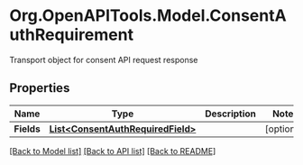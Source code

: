 # Org.OpenAPITools.Model.ConsentAuthRequirement
Transport object for consent API request response

## Properties

Name | Type | Description | Notes
------------ | ------------- | ------------- | -------------
**Fields** | [**List&lt;ConsentAuthRequiredField&gt;**](ConsentAuthRequiredField.md) |  | [optional] 

[[Back to Model list]](../README.md#documentation-for-models) [[Back to API list]](../README.md#documentation-for-api-endpoints) [[Back to README]](../README.md)

